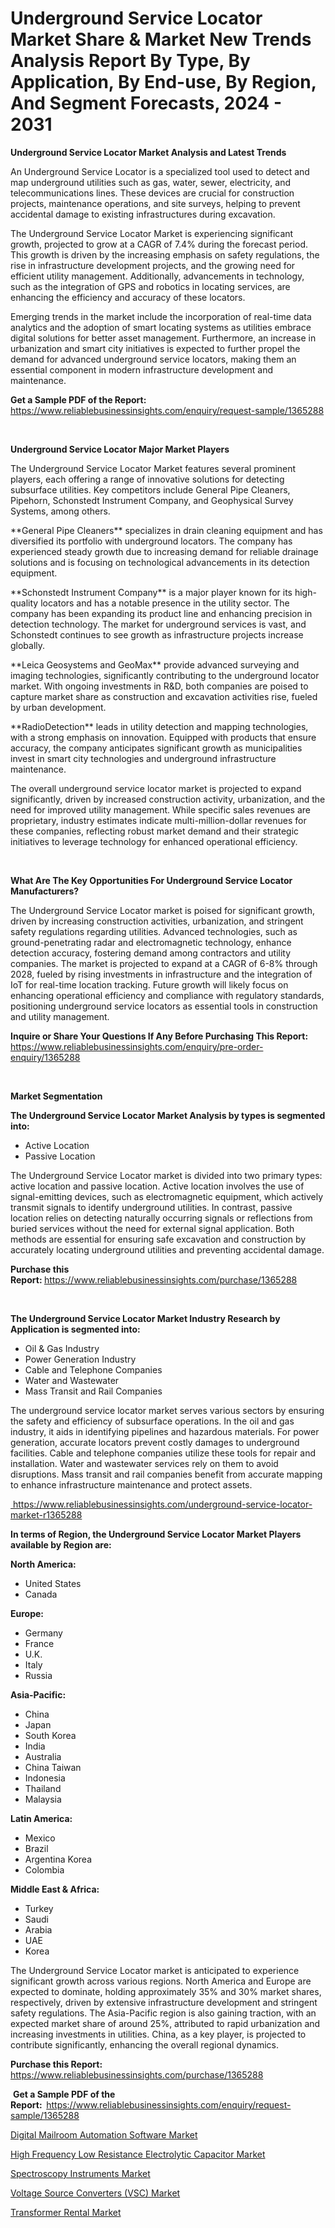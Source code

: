 <p><h1>Underground Service Locator Market Share & Market New Trends Analysis Report By Type, By Application, By End-use, By Region, And Segment Forecasts, 2024 - 2031</h1></p><p><strong>Underground Service Locator Market Analysis and Latest Trends</strong></p>
<p><p>An Underground Service Locator is a specialized tool used to detect and map underground utilities such as gas, water, sewer, electricity, and telecommunications lines. These devices are crucial for construction projects, maintenance operations, and site surveys, helping to prevent accidental damage to existing infrastructures during excavation.</p><p>The Underground Service Locator Market is experiencing significant growth, projected to grow at a CAGR of 7.4% during the forecast period. This growth is driven by the increasing emphasis on safety regulations, the rise in infrastructure development projects, and the growing need for efficient utility management. Additionally, advancements in technology, such as the integration of GPS and robotics in locating services, are enhancing the efficiency and accuracy of these locators.</p><p>Emerging trends in the market include the incorporation of real-time data analytics and the adoption of smart locating systems as utilities embrace digital solutions for better asset management. Furthermore, an increase in urbanization and smart city initiatives is expected to further propel the demand for advanced underground service locators, making them an essential component in modern infrastructure development and maintenance.</p></p>
<p><strong>Get a Sample PDF of the Report:&nbsp;</strong> <a href="https://www.reliablebusinessinsights.com/enquiry/request-sample/1365288?utm_campaign=57&utm_medium=2&utm_source=Github&utm_content=ia&utm_term=06122024&utm_id=underground-service-locator">https://www.reliablebusinessinsights.com/enquiry/request-sample/1365288</a></p>
<p>&nbsp;</p>
<p><strong>Underground Service Locator Major Market Players</strong></p>
<p><p>The Underground Service Locator Market features several prominent players, each offering a range of innovative solutions for detecting subsurface utilities. Key competitors include General Pipe Cleaners, Pipehorn, Schonstedt Instrument Company, and Geophysical Survey Systems, among others.</p><p>**General Pipe Cleaners** specializes in drain cleaning equipment and has diversified its portfolio with underground locators. The company has experienced steady growth due to increasing demand for reliable drainage solutions and is focusing on technological advancements in its detection equipment.</p><p>**Schonstedt Instrument Company** is a major player known for its high-quality locators and has a notable presence in the utility sector. The company has been expanding its product line and enhancing precision in detection technology. The market for underground services is vast, and Schonstedt continues to see growth as infrastructure projects increase globally.</p><p>**Leica Geosystems and GeoMax** provide advanced surveying and imaging technologies, significantly contributing to the underground locator market. With ongoing investments in R&D, both companies are poised to capture market share as construction and excavation activities rise, fueled by urban development.</p><p>**RadioDetection** leads in utility detection and mapping technologies, with a strong emphasis on innovation. Equipped with products that ensure accuracy, the company anticipates significant growth as municipalities invest in smart city technologies and underground infrastructure maintenance.</p><p>The overall underground service locator market is projected to expand significantly, driven by increased construction activity, urbanization, and the need for improved utility management. While specific sales revenues are proprietary, industry estimates indicate multi-million-dollar revenues for these companies, reflecting robust market demand and their strategic initiatives to leverage technology for enhanced operational efficiency.</p></p>
<p>&nbsp;</p>
<p><strong>What Are The Key Opportunities For Underground Service Locator Manufacturers?</strong></p>
<p><p>The Underground Service Locator market is poised for significant growth, driven by increasing construction activities, urbanization, and stringent safety regulations regarding utilities. Advanced technologies, such as ground-penetrating radar and electromagnetic technology, enhance detection accuracy, fostering demand among contractors and utility companies. The market is projected to expand at a CAGR of 6-8% through 2028, fueled by rising investments in infrastructure and the integration of IoT for real-time location tracking. Future growth will likely focus on enhancing operational efficiency and compliance with regulatory standards, positioning underground service locators as essential tools in construction and utility management.</p></p>
<p><strong>Inquire or Share Your Questions If Any Before Purchasing This Report:</strong> <a href="https://www.reliablebusinessinsights.com/enquiry/pre-order-enquiry/1365288?utm_campaign=57&utm_medium=2&utm_source=Github&utm_content=ia&utm_term=06122024&utm_id=underground-service-locator">https://www.reliablebusinessinsights.com/enquiry/pre-order-enquiry/1365288</a></p>
<p>&nbsp;</p>
<p><strong>Market Segmentation</strong></p>
<p><strong>The Underground Service Locator Market Analysis by types is segmented into:</strong></p>
<p><ul><li>Active Location</li><li>Passive Location</li></ul></p>
<p><p>The Underground Service Locator market is divided into two primary types: active location and passive location. Active location involves the use of signal-emitting devices, such as electromagnetic equipment, which actively transmit signals to identify underground utilities. In contrast, passive location relies on detecting naturally occurring signals or reflections from buried services without the need for external signal application. Both methods are essential for ensuring safe excavation and construction by accurately locating underground utilities and preventing accidental damage.</p></p>
<p><strong>Purchase this Report:&nbsp;</strong><a href="https://www.reliablebusinessinsights.com/purchase/1365288?utm_campaign=57&utm_medium=2&utm_source=Github&utm_content=ia&utm_term=06122024&utm_id=underground-service-locator">https://www.reliablebusinessinsights.com/purchase/1365288</a></p>
<p>&nbsp;</p>
<p><strong>The Underground Service Locator Market Industry Research by Application is segmented into:</strong></p>
<p><ul><li>Oil & Gas Industry</li><li>Power Generation Industry</li><li>Cable and Telephone Companies</li><li>Water and Wastewater</li><li>Mass Transit and Rail Companies</li></ul></p>
<p><p>The underground service locator market serves various sectors by ensuring the safety and efficiency of subsurface operations. In the oil and gas industry, it aids in identifying pipelines and hazardous materials. For power generation, accurate locators prevent costly damages to underground facilities. Cable and telephone companies utilize these tools for repair and installation. Water and wastewater services rely on them to avoid disruptions. Mass transit and rail companies benefit from accurate mapping to enhance infrastructure maintenance and protect assets.</p></p>
<p><a href="https://www.reliablebusinessinsights.com/underground-service-locator-market-r1365288?utm_campaign=57&utm_medium=2&utm_source=Github&utm_content=ia&utm_term=06122024&utm_id=underground-service-locator">&nbsp;https://www.reliablebusinessinsights.com/underground-service-locator-market-r1365288</a></p>
<p><strong>In terms of Region, the Underground Service Locator Market Players available by Region are:</strong></p>
<p>
    <p> <strong> North America: </strong>
        <ul>
            <li>United States</li>
            <li>Canada</li>
        </ul>
        </p> 
    <p> <strong> Europe: </strong>
        <ul>
            <li>Germany</li>
            <li>France</li>
            <li>U.K.</li>
            <li>Italy</li>
            <li>Russia</li>
        </ul>
        </p> 
    <p> <strong> Asia-Pacific: </strong>
        <ul>
            <li>China</li>
            <li>Japan</li>
            <li>South Korea</li>
            <li>India</li>
            <li>Australia</li>
            <li>China Taiwan</li>
            <li>Indonesia</li>
            <li>Thailand</li>
            <li>Malaysia</li>
        </ul>
        </p> 
    <p> <strong> Latin America: </strong>
        <ul>
            <li>Mexico</li>
            <li>Brazil</li>
            <li>Argentina Korea</li>
            <li>Colombia</li>
        </ul>
        </p> 
    <p> <strong> Middle East & Africa: </strong>
        <ul>
            <li>Turkey</li>
            <li>Saudi</li>
            <li>Arabia</li>
            <li>UAE</li>
            <li>Korea</li>
        </ul>
    </p>
    </p>
<p><p>The Underground Service Locator market is anticipated to experience significant growth across various regions. North America and Europe are expected to dominate, holding approximately 35% and 30% market shares, respectively, driven by extensive infrastructure development and stringent safety regulations. The Asia-Pacific region is also gaining traction, with an expected market share of around 25%, attributed to rapid urbanization and increasing investments in utilities. China, as a key player, is projected to contribute significantly, enhancing the overall regional dynamics.</p></p>
<p><strong>Purchase this Report: </strong><a href="https://www.reliablebusinessinsights.com/purchase/1365288?utm_campaign=57&utm_medium=2&utm_source=Github&utm_content=ia&utm_term=06122024&utm_id=underground-service-locator">https://www.reliablebusinessinsights.com/purchase/1365288</a></p>
<p>&nbsp;<strong>Get a Sample PDF of the Report:&nbsp;&nbsp;</strong><a href="https://www.reliablebusinessinsights.com/enquiry/request-sample/1365288?utm_campaign=57&utm_medium=2&utm_source=Github&utm_content=ia&utm_term=06122024&utm_id=underground-service-locator">https://www.reliablebusinessinsights.com/enquiry/request-sample/1365288</a></p>
<p><strong></strong></p>
<p><p><a href="https://www.linkedin.com/pulse/compreh-proposis-fbaif?utm_campaign=57&utm_medium=2&utm_source=Github&utm_content=ia&utm_term=06122024&utm_id=underground-service-locator">Digital Mailroom Automation Software Market</a></p><p><a href="https://issuu.com/reportprime-2/docs/high-frequency-low-resistance-electrolytic-capacit?utm_campaign=57&utm_medium=2&utm_source=Github&utm_content=ia&utm_term=06122024&utm_id=underground-service-locator">High Frequency Low Resistance Electrolytic Capacitor Market</a></p><p><a href="https://github.com/gullattedenna/Market-Research-Report-List-1/blob/main/spectroscopy-instruments-market.md?utm_campaign=57&utm_medium=2&utm_source=Github&utm_content=ia&utm_term=06122024&utm_id=underground-service-locator">Spectroscopy Instruments Market</a></p><p><a href="https://issuu.com/reportprime-2/docs/voltage-source-converters-vsc-market-size-2030.ppt?utm_campaign=57&utm_medium=2&utm_source=Github&utm_content=ia&utm_term=06122024&utm_id=underground-service-locator">Voltage Source Converters (VSC) Market</a></p><p><a href="https://www.linkedin.com/pulse/global-transformer-rental-market-focus-application-end-use-eglbf?utm_campaign=57&utm_medium=2&utm_source=Github&utm_content=ia&utm_term=06122024&utm_id=underground-service-locator">Transformer Rental Market</a></p></p>